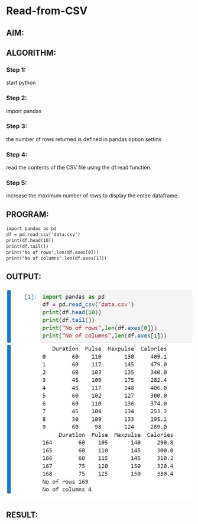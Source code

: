# Read-from-CSV

## AIM:

## ALGORITHM:
### Step 1:
start python
### Step 2:
import pandas
### Step 3:
the number of rows returned is defined in pandas option settins
### Step 4:
read the contents of the CSV file using the df.read function.
### Step 5:
increase the maximum number of rows to display the entire dataframe.

## PROGRAM:
~~~
import pandas as pd
df = pd.read_csv('data.csv')
print(df.head(10))
print(df.tail())
print("No of rows",len(df.axes[0]))
print("No of columns",len(df.axes[1]))
~~~

## OUTPUT:
![output](./images/git.jpg)

## RESULT:
